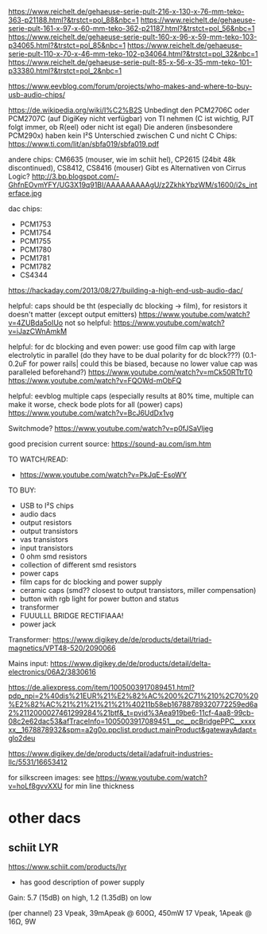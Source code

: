 https://www.reichelt.de/gehaeuse-serie-pult-216-x-130-x-76-mm-teko-363-p21188.html?&trstct=pol_88&nbc=1
https://www.reichelt.de/gehaeuse-serie-pult-161-x-97-x-60-mm-teko-362-p21187.html?&trstct=pol_56&nbc=1
https://www.reichelt.de/gehaeuse-serie-pult-160-x-96-x-59-mm-teko-103-p34065.html?&trstct=pol_85&nbc=1
https://www.reichelt.de/gehaeuse-serie-pult-110-x-70-x-46-mm-teko-102-p34064.html?&trstct=pol_32&nbc=1
https://www.reichelt.de/gehaeuse-serie-pult-85-x-56-x-35-mm-teko-101-p33380.html?&trstct=pol_2&nbc=1



https://www.eevblog.com/forum/projects/who-makes-and-where-to-buy-usb-audio-chips/

https://de.wikipedia.org/wiki/I%C2%B2S
Unbedingt den PCM2706C oder PCM2707C (auf DigiKey nicht verfügbar) von TI nehmen (C ist wichtig, PJT folgt immer, ob R(eel) oder nicht ist egal)
Die anderen (insbesondere PCM290x) haben kein I²S
Unterschied zwischen C und nicht C Chips: https://www.ti.com/lit/an/sbfa019/sbfa019.pdf

andere chips: CM6635 (mouser, wie im schiit hel), CP2615 (24bit 48k discontinued), CS8412, CS8416 (mouser)
Gibt es Alternativen von Cirrus Logic?
http://3.bp.blogspot.com/-GhfnEOvmYFY/UG3X19q91BI/AAAAAAAAAgU/z2ZkhkYbzWM/s1600/i2s_interface.jpg

dac chips:
- PCM1753
- PCM1754
- PCM1755
- PCM1780
- PCM1781
- PCM1782
- CS4344




https://hackaday.com/2013/08/27/building-a-high-end-usb-audio-dac/

helpful: caps should be tht (especially dc blocking -> film), for resistors it doesn't matter (except output emitters)
	https://www.youtube.com/watch?v=4ZUBda5oIUo
not so helpful: https://www.youtube.com/watch?v=iJazCWnAmkM

helpful: for dc blocking and even power: use good film cap with large electrolytic in parallel (do they have to be dual polarity for dc block???)
	(0.1-0.2uF for power rails| could this be biased, because no lower value cap was paralleled beforehand?)
	https://www.youtube.com/watch?v=mCk50RTtrT0
	https://www.youtube.com/watch?v=FQOWd-mObFQ

helpful: eevblog multiple caps (especially results at 80% time, multiple can make it worse, check bode plots for all (power) caps)
	https://www.youtube.com/watch?v=BcJ6UdDx1vg

Switchmode? https://www.youtube.com/watch?v=p0fJSaVljeg

good precision current source: https://sound-au.com/ism.htm




TO WATCH/READ:
- https://www.youtube.com/watch?v=PkJqE-EsoWY


TO BUY:
- USB to I²S chips
- audio dacs
- output resistors
- output transistors
- vas transistors
- input transistors
- 0 ohm smd resistors
- collection of different smd resistors
- power caps
- film caps for dc blocking and power supply
- ceramic caps (smd?? closest to output transistors, miller compensation)
- button with rgb light for power button and status
- transformer
- FUUULLL BRIDGE RECTIFIAAA!
- power jack



Transformer: https://www.digikey.de/de/products/detail/triad-magnetics/VPT48-520/2090066

Mains input: https://www.digikey.de/de/products/detail/delta-electronics/06A2/3830616

https://de.aliexpress.com/item/1005003917089451.html?pdp_npi=2%40dis%21EUR%21%E2%82%AC%200%2C71%210%2C70%20%E2%82%AC%21%21%21%21%21%40211b58eb16788789320772259ed6a2%2112000027461299284%21btf&_t=pvid%3Aea919be6-11cf-4aa8-99cb-08c2e62dac53&afTraceInfo=1005003917089451__pc__pcBridgePPC__xxxxxx__1678878932&spm=a2g0o.ppclist.product.mainProduct&gatewayAdapt=glo2deu

https://www.digikey.de/de/products/detail/adafruit-industries-llc/5531/16653412

for silkscreen images: see https://www.youtube.com/watch?v=hoLf8gvvXXU for min line thickness


# other dacs

## schiit LYR

https://www.schiit.com/products/lyr

- has good description of power supply

Gain: 5.7 (15dB) on high, 1.2 (1.35dB) on low

(per channel)
23 Vpeak, 39mApeak @ 600Ω, 450mW
17 Vpeak, 1Apeak @ 16Ω, 9W